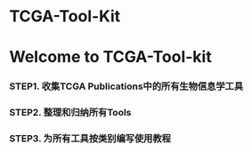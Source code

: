 # TCGA-Tool-Kit
# Welcome to TCGA-Tool-kit
### STEP1. 收集TCGA Publications中的所有生物信息学工具
### STEP2. 整理和归纳所有Tools
### STEP3. 为所有工具按类别编写使用教程
